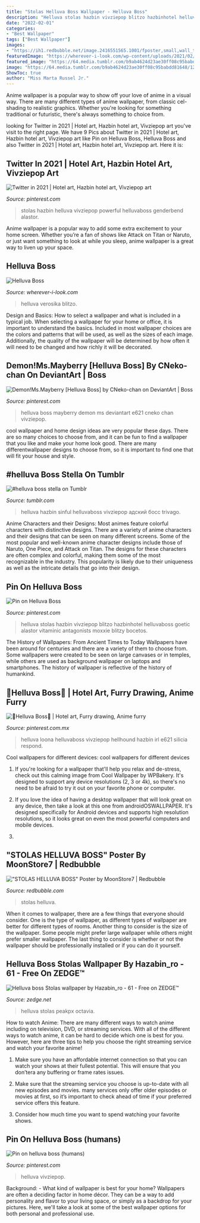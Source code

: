 ```yaml
---
title: "Stolas Helluva Boss Wallpaper - Helluva Boss"
description: "Helluva stolas hazbin vivziepop blitzo hazbinhotel helluvaboss goetic alastor vitaminic antagonists moxxie blitzy bocetos"
date: "2022-02-01"
categories:
- "Best Wallpaper"
tags: ["Best Wallpaper"]
images:
- "https://ih1.redbubble.net/image.2416551565.1001/fposter,small,wall_texture,product,750x1000.jpg"
featuredImage: "https://wherever-i-look.com/wp-content/uploads/2021/02/Vortex-James-Monroe-Iglehart-Blitzo-Brandon-Rogers-and-Verosika-Cristina-Vee-Valenzuela-Helluva-Boss-Season-1-Episode-3-Spring-Broken-768x432.jpg"
featured_image: "https://64.media.tumblr.com/b9ab4624d23ae30ff08c95babdd81648/120fc7467e244f81-16/s540x810/974c00fb46049504739bf7686cc4e4b0835d8a9f.jpg"
image: "https://64.media.tumblr.com/b9ab4624d23ae30ff08c95babdd81648/120fc7467e244f81-16/s540x810/974c00fb46049504739bf7686cc4e4b0835d8a9f.jpg"
ShowToc: true
author: "Miss Marta Russel Jr."
---
```



Anime wallpaper is a popular way to show off your love of anime in a visual way. There are many different types of anime wallpaper, from classic cel-shading to realistic graphics. Whether you're looking for something traditional or futuristic, there's always something to choice from.

	

		
looking for Twitter in 2021 | Hotel art, Hazbin hotel art, Vivziepop art you've visit to the right page. We have 9 Pics about Twitter in 2021 | Hotel art, Hazbin hotel art, Vivziepop art like Pin on Helluva Boss, Helluva Boss and also Twitter in 2021 | Hotel art, Hazbin hotel art, Vivziepop art. Here it is:
		
    
## Twitter In 2021 | Hotel Art, Hazbin Hotel Art, Vivziepop Art

<img loading=lazy src="https://i.pinimg.com/736x/9f/ea/17/9fea1767ab3943a5129983b841b8ad1c.jpg" onerror="this.onerror=null;this.src='https://tse1.mm.bing.net/th?id=OIP.BYgMYj3mQUqCZjgOa93fBQHaHa&amp;pid=15.1';" alt="Twitter in 2021 | Hotel art, Hazbin hotel art, Vivziepop art">

_Source: pinterest.com_

>stolas hazbin helluva vivziepop powerful helluvaboss genderbend alastor. 

	

Anime wallpaper is a popular way to add some extra excitement to your home screen. Whether you’re a fan of shows like Attack on Titan or Naruto, or just want something to look at while you sleep, anime wallpaper is a great way to liven up your space.

    
## Helluva Boss

<img loading=lazy src="https://wherever-i-look.com/wp-content/uploads/2021/02/Vortex-James-Monroe-Iglehart-Blitzo-Brandon-Rogers-and-Verosika-Cristina-Vee-Valenzuela-Helluva-Boss-Season-1-Episode-3-Spring-Broken-768x432.jpg" onerror="this.onerror=null;this.src='https://tse2.mm.bing.net/th?id=OIP.Tpf-aiLWo1ZQAg4ooBGvjgHaEK&amp;pid=15.1';" alt="Helluva Boss">

_Source: wherever-i-look.com_

>helluva verosika blitzo. 

	

Design and Basics: How to select a wallpaper and what is included in a typical job.
When selecting a wallpaper for your home or office, it is important to understand the basics. Included in most wallpaper choices are the colors and patterns that will be used, as well as the sizes of each image. Additionally, the quality of the wallpaper will be determined by how often it will need to be changed and how richly it will be decorated.

    
## Demon!Ms.Mayberry [Helluva Boss] By CNeko-chan On DeviantArt | Boss

<img loading=lazy src="https://i.pinimg.com/736x/49/8d/23/498d23fc01586aafa5e68bf9e7a9ba01.jpg" onerror="this.onerror=null;this.src='https://tse4.mm.bing.net/th?id=OIP._LSeXU3Gm-YIltokV1flJwHaJ3&amp;pid=15.1';" alt="Demon!Ms.Mayberry [Helluva Boss] by CNeko-chan on DeviantArt | Boss">

_Source: pinterest.com_

>helluva boss mayberry demon ms deviantart e621 cneko chan vivziepop. 

	

cool wallpaper and home design ideas are very popular these days. There are so many choices to choose from, and it can be fun to find a wallpaper that you like and make your home look good. There are many differentwallpaper designs to choose from, so it is important to find one that will fit your house and style.

    
## #helluva Boss Stella On Tumblr

<img loading=lazy src="https://64.media.tumblr.com/b9ab4624d23ae30ff08c95babdd81648/120fc7467e244f81-16/s540x810/974c00fb46049504739bf7686cc4e4b0835d8a9f.jpg" onerror="this.onerror=null;this.src='https://tse3.mm.bing.net/th?id=OIP.DOIh_3eXaleDd_EL6QK4VAHaLi&amp;pid=15.1';" alt="#helluva boss stella on Tumblr">

_Source: tumblr.com_

>helluva hazbin sinful helluvaboss vivziepop адский босс trivago. 

	

Anime Characters and their Designs: Most animes feature colorful characters with distinctive designs.
There are a variety of anime characters and their designs that can be seen on many different screens. Some of the most popular and well-known anime character designs include those of Naruto, One Piece, and Attack on Titan. The designs for these characters are often complex and colorful, making them some of the most recognizable in the industry. This popularity is likely due to their uniqueness as well as the intricate details that go into their design.

    
## Pin On Helluva Boss

<img loading=lazy src="https://i.pinimg.com/736x/f6/45/79/f6457931c583a8e83c8ff2ead510e318.jpg" onerror="this.onerror=null;this.src='https://tse4.mm.bing.net/th?id=OIP.UXtxVjzO06KVS9qPz4TndAHaM4&amp;pid=15.1';" alt="Pin on Helluva Boss">

_Source: pinterest.com_

>helluva stolas hazbin vivziepop blitzo hazbinhotel helluvaboss goetic alastor vitaminic antagonists moxxie blitzy bocetos. 

	

The History of Wallpapers: From Ancient Times to Today
Wallpapers have been around for centuries and there are a variety of them to choose from. Some wallpapers were created to be seen on large canvases or in temples, while others are used as background wallpaper on laptops and smartphones. The history of wallpaper is reflective of the history of humankind.

    
## 💞Helluva Boss💞 | Hotel Art, Furry Drawing, Anime Furry

<img loading=lazy src="https://i.pinimg.com/736x/d2/59/c0/d259c0df6f1d311a9bd66f24c30973ab.jpg" onerror="this.onerror=null;this.src='https://tse1.mm.bing.net/th?id=OIP._Hx0WYxBFFcCUAhjh0_4OgHaKn&amp;pid=15.1';" alt="💞Helluva Boss💞 | Hotel art, Furry drawing, Anime furry">

_Source: pinterest.com.mx_

>helluva loona helluvaboss vivziepop hellhound hazbin irl e621 silicia respond. 

	

Cool wallpapers for different devices:
cool wallpapers for different devices 

1. If you're looking for a wallpaper that'll help you relax and de-stress, check out this calming image from Cool Wallpaper by WPBakery. It's designed to support any device resolutions (2, 3 or 4k), so there's no need to be afraid to try it out on your favorite phone or computer.

2. If you love the idea of having a desktop wallpaper that will look great on any device, then take a look at this one from androidOSWALLPAPER. It's designed specifically for Android devices and supports high resolution resolutions, so it looks great on even the most powerful computers and mobile devices.

3.

    
## &quot;STOLAS HELLUVA BOSS&quot; Poster By MoonStore7 | Redbubble

<img loading=lazy src="https://ih1.redbubble.net/image.2416551565.1001/fposter,small,wall_texture,product,750x1000.jpg" onerror="this.onerror=null;this.src='https://tse2.mm.bing.net/th?id=OIP.RWmH7I27GiFCdJNK0sFdtwHaJ4&amp;pid=15.1';" alt="&quot;STOLAS HELLUVA BOSS&quot; Poster by MoonStore7 | Redbubble">

_Source: redbubble.com_

>stolas helluva. 

	

When it comes to wallpaper, there are a few things that everyone should consider. One is the type of wallpaper, as different types of wallpaper are better for different types of rooms. Another thing to consider is the size of the wallpaper. Some people might prefer large wallpaper while others might prefer smaller wallpaper. The last thing to consider is whether or not the wallpaper should be professionally installed or if you can do it yourself.

    
## Helluva Boss Stolas Wallpaper By Hazabin_ro - 61 - Free On ZEDGE™

<img loading=lazy src="https://fsa.zobj.net/crop.php?r=jO9IhzgsCxkDG8Au4icMZAHgs1RFYIhWuZ0YaRoLZRR7nWksFfLR3WtWI7rW_VMW6ZGS2-29muwsoZODTuKWUG7mlsNzQjZ8o-BVMYXwls3d8ixbx00IqadHIv337WgvBvoN1rjdfnm1nf1P" onerror="this.onerror=null;this.src='https://tse4.mm.bing.net/th?id=OIP.tiNEOgUiDvPIV2IotJjNOQHaQd&amp;pid=15.1';" alt="Helluva boss Stolas wallpaper by Hazabin_ro - 61 - Free on ZEDGE™">

_Source: zedge.net_

>helluva stolas peakpx octavia. 

	

How to watch Anime: There are many different ways to watch anime including on television, DVD, or streaming services.
With all of the different ways to watch anime, it can be hard to decide which one is best for you. However, here are three tips to help you choose the right streaming service and watch your favorite anime!
1. Make sure you have an affordable internet connection so that you can watch your shows at their fullest potential. This will ensure that you don’tera any buffering or frame rates issues.

2. Make sure that the streaming service you choose is up-to-date with all new episodes and movies. many services only offer older episodes or movies at first, so it’s important to check ahead of time if your preferred service offers this feature.

3. Consider how much time you want to spend watching your favorite shows.

    
## Pin On Helluva Boss (humans)

<img loading=lazy src="https://i.pinimg.com/736x/3a/32/00/3a3200220069165a30d5f318c4dec332.jpg" onerror="this.onerror=null;this.src='https://tse4.mm.bing.net/th?id=OIP.jr4A52UVa3dFBT_EsJfEdwHaHa&amp;pid=15.1';" alt="Pin on helluva boss (humans)">

_Source: pinterest.com_

>helluva vivziepop. 

	

Background: - What kind of wallpaper is best for your home?
Wallpapers are often a deciding factor in home décor. They can be a way to add personality and flavor to your living space, or simply as a backdrop for your pictures. Here, we'll take a look at some of the best wallpaper options for both personal and professional use.


